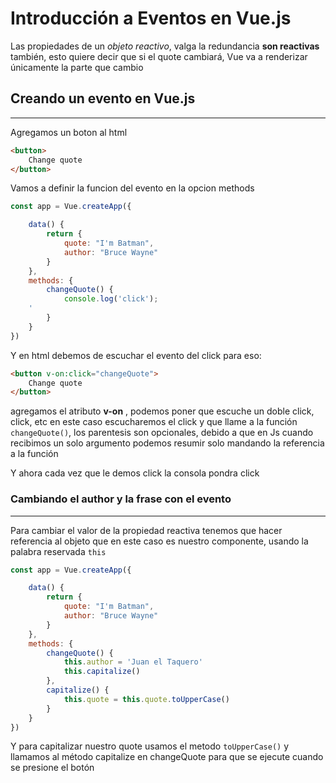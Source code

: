# Introducción a Eventos en Vue.js

Las propiedades de un *objeto reactivo*, valga la redundancia **son reactivas** también, esto quiere decir que si el quote cambiará, Vue va a renderizar únicamente la parte que cambio

## Creando un evento en Vue.js

---

Agregamos un boton al html

```html
<button>
    Change quote
</button>
```

Vamos a definir la funcion del evento en la opcion methods

```js
const app = Vue.createApp({

    data() {
        return {
            quote: "I'm Batman",
            author: "Bruce Wayne"
        }
    },
    methods: {
        changeQuote() {
            console.log('click');
    '
        }
    }
})
```

Y en html debemos de escuchar el evento del click para eso:

```html 
<button v-on:click="changeQuote">
    Change quote
</button>
```

agregamos el atributo **v-on** , podemos poner que escuche un doble click, click, etc en este caso escucharemos el click y que llame a la función `changeQuote()`, los parentesis son opcionales, debido a que en Js cuando recibimos un solo argumento podemos resumir solo mandando la referencia a la función

Y ahora cada vez que le demos click la consola pondra click

### Cambiando el author y la frase con el evento

---

Para cambiar el valor de la propiedad reactiva tenemos que hacer referencia al objeto que en este caso es nuestro componente, usando la palabra reservada `this`

```js
const app = Vue.createApp({

    data() {
        return {
            quote: "I'm Batman",
            author: "Bruce Wayne"
        }
    },
    methods: {
        changeQuote() {
            this.author = 'Juan el Taquero'
            this.capitalize()
        },
        capitalize() {
            this.quote = this.quote.toUpperCase() 
        }
    }
})
```

Y para capitalizar nuestro quote usamos el metodo `toUpperCase()` y llamamos al método capitalize en changeQuote para que se ejecute cuando se presione el botón 

